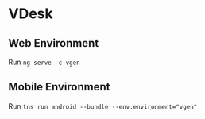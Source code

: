 # VDesk

## Web Environment

Run `ng serve -c vgen`

## Mobile Environment

Run `tns run android --bundle --env.environment="vgen"`
